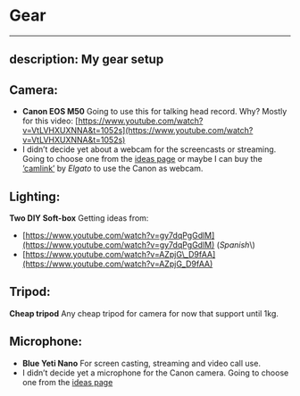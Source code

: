 # Gear

---
description: My gear setup
---

## Camera:

* **Canon EOS M50** Going to use this for talking head record. Why? Mostly for this video: [https://www.youtube.com/watch?v=VtLVHXUXNNA&t=1052s](https://www.youtube.com/watch?v=VtLVHXUXNNA&t=1052s)
* I didn’t decide yet about a webcam for the screencasts or streaming. Going to choose one from the [ideas page](https://github.com/07Gond/knowledge/tree/c6dc08513afa3ae8236dbf6e5f6a83ec46c8bbee/youtube/Ideas-Accessories.md) or maybe I can buy the [’camlink’](https://www.elgato.com/es/gaming/cam-link-4k) by _Elgato_ to use the Canon as webcam.

## Lighting:

**Two DIY Soft-box** Getting ideas from:

* [https://www.youtube.com/watch?v=gy7dqPgGdlM](https://www.youtube.com/watch?v=gy7dqPgGdlM) \(_Spanish_\\)
* [https://www.youtube.com/watch?v=AZpjG\_D9fAA](https://www.youtube.com/watch?v=AZpjG_D9fAA)

## Tripod:

**Cheap tripod** Any cheap tripod for camera for now that support until 1kg.

## Microphone:

* **Blue Yeti Nano** For screen casting, streaming and video call use.
* I didn’t decide yet a microphone for the Canon camera. Going to choose one from the [ideas page](https://github.com/07Gond/knowledge/tree/c6dc08513afa3ae8236dbf6e5f6a83ec46c8bbee/youtube/Ideas-Accessories.md)
